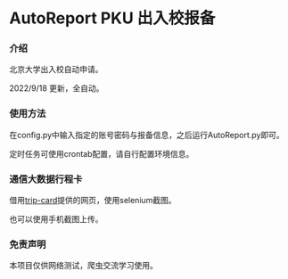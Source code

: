 # AutoReport PKU 出入校报备

### 介绍

北京大学出入校自动申请。

2022/9/18 更新，全自动。

### 使用方法

在config.py中输入指定的账号密码与报备信息，之后运行AutoReport.py即可。

定时任务可使用crontab配置，请自行配置环境信息。

### 通信大数据行程卡

借用[trip-card](https://github.com/ilovexjp/trip-card)提供的网页，使用selenium截图。

也可以使用手机截图上传。

### 免责声明

本项目仅供网络测试，爬虫交流学习使用。